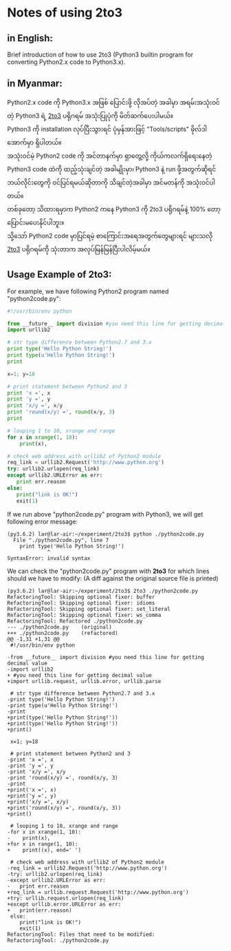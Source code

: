 # Notes of using 2to3

## in English:
Brief introduction of how to use 2to3 (Python3 builtin program for converting Python2.x code to Python3.x).

## in Myanmar:
Python2.x code ကို Python3.x အဖြစ် ပြောင်းဖို့ လိုအပ်တဲ့ အခါမှာ အရမ်းအသုံးဝင်တဲ့ Python3 ရဲ့ [2to3](https://docs.python.org/2/library/2to3.html) ပရိုဂရမ် အသုံးပြုပုံကို မိတ်ဆက်ပေးပါမယ်။  
Python3 ကို installation လုပ်ပြီးသွားရင် ပုံမှန်အားဖြင့် "Tools/scripts" ဖိုလ်ဒါအောက်မှာ ရှိပါတယ်။  
အသုံးဝင်မဲ့ Python2 code ကို အင်တာနက်မှာ ရှာတွေ့လို့ ကိုယ်ကလက်ရှိရေးနေတဲ့ Python3 code ထဲကို ထည့်သုံးချင်တဲ့ အခါမျိုးမှာ၊ Python3 နဲ့ run ဖို့အတွက်ဆိုရင် ဘယ်လိုင်းတွေကို ဝင်ပြင်ရမယ်ဆိုတာကို သိချင်တဲ့အခါမှာ အင်မတန်ကို အသုံးဝင်ပါတယ်။  
တစ်ခုတော့ သိထားရမှာက Python2 ကနေ Python3 ကို 2to3 ပရိုဂရမ်နဲ့ 100% တော့ ပြောင်းမပေးနိုင်ပါဘူး။  
သို့သော် Python2 code မှာပြင်ရမဲ့ စာကြောင်းအရေအတွက်တွေများရင် များသလို [2to3](https://docs.python.org/2/library/2to3.html) ပရိုဂရမ်ကို သုံးတာက အလုပ်မြန်မြန်ပြီးပါလိမ့်မယ်။  

## Usage Example of 2to3:  
For example, we have following Python2 program named "python2code.py":  

```python
#!/usr/bin/env python

from __future__ import division #you need this line for getting decimal value
import urllib2

# str type difference between Python2.7 and 3.x
print type('Hello Python String!')
print type(u'Hello Python String!')
print

x=1; y=18

# print statement between Python2 and 3
print 'x =', x
print 'y =', y
print 'x/y =', x/y
print 'round(x/y) =', round(x/y, 3)
print

# looping 1 to 10, xrange and range
for x in xrange(1, 10):
    print(x),

# check web address with urllib2 of Python2 module
req_link = urllib2.Request('http://www.python.org')
try: urllib2.urlopen(req_link)
except urllib2.URLError as err:
   print err.reason
else:
   print("link is OK!")
   exit(1)

```

If we run above "python2code.py" program with Python3, we will get following error message:

```
(py3.6.2) lar@lar-air:~/experiment/2to3$ python ./python2code.py 
  File "./python2code.py", line 7
    print type('Hello Python String!')
             ^
SyntaxError: invalid syntax
```

We can check the "python2code.py" program with **2to3** for which lines should we have to modify:
(A diff against the original source file is printed)  

```
(py3.6.2) lar@lar-air:~/experiment/2to3$ 2to3 ./python2code.py 
RefactoringTool: Skipping optional fixer: buffer
RefactoringTool: Skipping optional fixer: idioms
RefactoringTool: Skipping optional fixer: set_literal
RefactoringTool: Skipping optional fixer: ws_comma
RefactoringTool: Refactored ./python2code.py
--- ./python2code.py	(original)
+++ ./python2code.py	(refactored)
@@ -1,31 +1,31 @@
 #!/usr/bin/env python
 
-from __future__ import division #you need this line for getting decimal value
-import urllib2
+ #you need this line for getting decimal value
+import urllib.request, urllib.error, urllib.parse
 
 # str type difference between Python2.7 and 3.x
-print type('Hello Python String!')
-print type(u'Hello Python String!')
-print
+print(type('Hello Python String!'))
+print(type('Hello Python String!'))
+print()
 
 x=1; y=18
 
 # print statement between Python2 and 3
-print 'x =', x
-print 'y =', y
-print 'x/y =', x/y
-print 'round(x/y) =', round(x/y, 3)
-print
+print('x =', x)
+print('y =', y)
+print('x/y =', x/y)
+print('round(x/y) =', round(x/y, 3))
+print()
 
 # looping 1 to 10, xrange and range
-for x in xrange(1, 10):
-    print(x),
+for x in range(1, 10):
+    print((x), end=' ')
 
 # check web address with urllib2 of Python2 module
-req_link = urllib2.Request('http://www.python.org')
-try: urllib2.urlopen(req_link)
-except urllib2.URLError as err:
-   print err.reason   
+req_link = urllib.request.Request('http://www.python.org')
+try: urllib.request.urlopen(req_link)
+except urllib.error.URLError as err:
+   print(err.reason)   
 else:
    print("link is OK!")
    exit(1)
RefactoringTool: Files that need to be modified:
RefactoringTool: ./python2code.py
```
